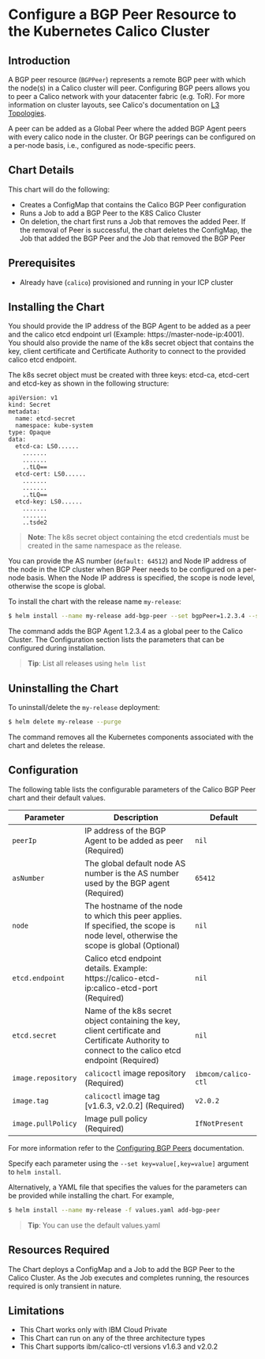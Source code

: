 # Configure a BGP Peer Resource to the Kubernetes Calico Cluster

## Introduction

A BGP peer resource (`BGPPeer`) represents a remote BGP peer with which the node(s) in a Calico 
cluster will peer.  Configuring BGP peers allows you to peer a 
Calico network with your datacenter fabric (e.g. ToR). For more 
information on cluster layouts, see Calico's documentation on 
[L3 Topologies](https://docs.projectcalico.org/v3.0/reference/private-cloud/l3-interconnect-fabric).

A peer can be added as a Global Peer where the added BGP Agent peers with every calico node in the cluster.
Or BGP peerings can be configured on a per-node basis, i.e., configured as node-specific peers. 

## Chart Details

This chart will do the following:

* Creates a ConfigMap that contains the Calico BGP Peer configuration
* Runs a Job to add a BGP Peer to the K8S Calico Cluster
* On deletion, the chart first runs a Job that removes the added Peer. If the removal of Peer is successful, the chart deletes the ConfigMap, the Job that added the BGP Peer and the Job that removed the BGP Peer

## Prerequisites

- Already have (`calico`) provisioned and running in your ICP cluster

## Installing the Chart

You should provide the IP address of the BGP Agent to be added as a peer and the calico etcd endpoint url (Example: https://master-node-ip:4001).
You should also provide the name of the k8s secret object that contains the key, client certificate and Certificate Authority to connect to the provided calico etcd endpoint.

The k8s secret object must be created with three keys: etcd-ca, etcd-cert and etcd-key as shown in the following structure: 
```
apiVersion: v1
kind: Secret
metadata:
  name: etcd-secret
  namespace: kube-system
type: Opaque
data:
  etcd-ca: LS0......
    .......
	.......
	..tLQ==
  etcd-cert: LS0......
    .......
	.......
	..tLQ==
  etcd-key: LS0......
    .......
	.......
	..tsde2
```
> **Note**: The k8s secret object containing the etcd credentials must be created in the same namespace as the release.

You can provide the AS number (`default: 64512`) and Node IP address of the node in the ICP cluster when BGP Peer needs to be configured on a per-node basis. When the Node IP address is specified, the scope is node level, otherwise the scope is global.

To install the chart with the release name `my-release`:

```bash
$ helm install --name my-release add-bgp-peer --set bgpPeer=1.2.3.4 --set etcd.endpoint=https://2.3.4.5:4001 --set etcd.secret=etcd-secret
```

The command adds the BGP Agent 1.2.3.4 as a global peer to the Calico Cluster. The Configuration section lists the parameters that can be configured during installation.


> **Tip**: List all releases using `helm list`

## Uninstalling the Chart

To uninstall/delete the `my-release` deployment:

```bash
$ helm delete my-release --purge
```

The command removes all the Kubernetes components associated with the chart and deletes the release.

## Configuration

The following table lists the configurable parameters of the Calico BGP Peer chart and their default values.

|          Parameter           |                Description                 |                   Default                   |
| ---------------------------- | ------------------------------------------ | ------------------------------------------- |
| `peerIp`                     | IP address of the BGP Agent to be added as peer (Required)| `nil`			                  |
| `asNumber`                   | The global default node AS number is the AS number used by the BGP agent (Required)| `65412`        |
| `node`                       | The hostname of the node to which this peer applies. If specified, the scope is node level, otherwise the scope is global (Optional) | `nil`       |
| `etcd.endpoint`	       | Calico etcd endpoint details. Example: https://calico-etcd-ip:calico-etcd-port (Required) | `nil`			  |
| `etcd.secret`		       | Name of the k8s secret object containing the key, client certificate and Certificate Authority to connect to the calico etcd endpoint (Required) | `nil` |
| `image.repository`           | `calicoctl` image repository (Required)    | `ibmcom/calico-ctl`                         |
| `image.tag`                  | `calicoctl` image tag [v1.6.3, v2.0.2] (Required)          | `v2.0.2`                                    |
| `image.pullPolicy`           | Image pull policy (Required)               | `IfNotPresent`                              |

For more information refer to the [Configuring BGP Peers](https://docs.projectcalico.org/v3.0/usage/configuration/bgp) documentation.

Specify each parameter using the `--set key=value[,key=value]` argument to `helm install`.

Alternatively, a YAML file that specifies the values for the parameters can be provided while installing the chart. For example,

```bash
$ helm install --name my-release -f values.yaml add-bgp-peer
```

> **Tip**: You can use the default values.yaml

## Resources Required

The Chart deploys a ConfigMap and a Job to add the BGP Peer to the Calico Cluster. As the Job executes and completes running, the resources required is only transient in nature.

## Limitations

* This Chart works only with IBM Cloud Private
* This Chart can run on any of the three architecture types
* This Chart supports ibm/calico-ctl versions v1.6.3 and v2.0.2
